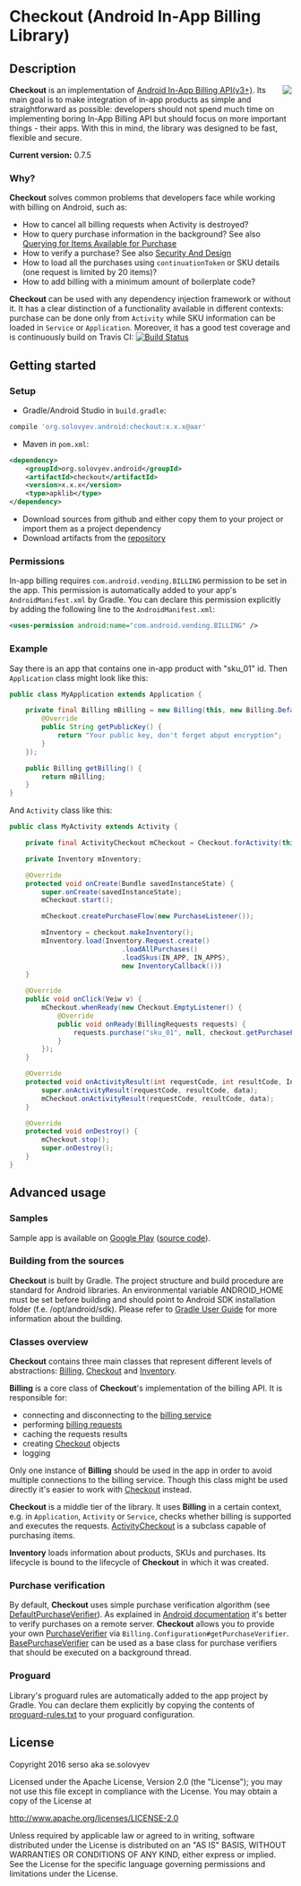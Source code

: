 # Checkout (Android In-App Billing Library)

## Description

<img src="https://github.com/serso/android-checkout/blob/master/app/misc/res/logo256x256.png" align="right" />

**Checkout** is an implementation of [Android In-App Billing API(v3+)](http://developer.android.com/google/play/billing/api.html).
Its main goal is to make integration of in-app products as simple and
straightforward as possible: developers should not spend much time on
implementing boring In-App Billing API but should focus on more important
things - their apps. With this in mind, the library was designed to be
fast, flexible and secure.

**Current version:** 0.7.5

### Why?

**Checkout** solves common problems that developers face while working 
with billing on Android, such as:
- How to cancel all billing requests when Activity is destroyed?
- How to query purchase information in the background?
  See also [Querying for Items Available for Purchase](http://developer.android.com/google/play/billing/billing_integrate.html#QueryDetails)
- How to verify a purchase?
  See also [Security And Design](http://developer.android.com/google/play/billing/billing_best_practices.html)
- How to load all the purchases using ```continuationToken``` or SKU
  details (one request is limited by 20 items)?
- How to add billing with a minimum amount of boilerplate code?

**Checkout** can be used with any dependency injection framework or
without it. It has a clear distinction of a functionality available in
different contexts: purchase can be done only from ```Activity``` while
SKU information can be loaded in ```Service``` or ```Application```. 
Moreover, it has a good test coverage and is continuously build on Travis
CI:  [![Build Status](https://travis-ci.org/serso/android-checkout.svg)](https://travis-ci.org/serso/android-checkout)

## Getting started

### Setup

- Gradle/Android Studio in ```build.gradle```:
```groovy
compile 'org.solovyev.android:checkout:x.x.x@aar'
```
- Maven in ```pom.xml```:
```xml
<dependency>
    <groupId>org.solovyev.android</groupId>
    <artifactId>checkout</artifactId>
    <version>x.x.x</version>
    <type>apklib</type>
</dependency>
```
- Download sources from github and either copy them to your project or import them as a project dependency
- Download artifacts from the [repository](https://oss.sonatype.org/content/repositories/releases/org/solovyev/android/checkout/)

### Permissions

In-app billing requires `com.android.vending.BILLING` permission to be
set in the app. This permission is automatically added to your app's
```AndroidManifest.xml``` by Gradle. You can declare this permission
explicitly by adding the following line to the ```AndroidManifest.xml```:  
```xml
<uses-permission android:name="com.android.vending.BILLING" />
```

### Example

Say there is an app that contains one in-app product with "sku_01" id.
Then ```Application``` class might look like this:
```java
public class MyApplication extends Application {

    private final Billing mBilling = new Billing(this, new Billing.DefaultConfiguration() {
        @Override
        public String getPublicKey() {
            return "Your public key, don't forget abput encryption";
        }
    });

    public Billing getBilling() {
        return mBilling;
    }
}
```
And ```Activity``` class like this:
```java
public class MyActivity extends Activity {

    private final ActivityCheckout mCheckout = Checkout.forActivity(this, MyApplication.get().getBilling());

    private Inventory mInventory;

    @Override
    protected void onCreate(Bundle savedInstanceState) {
        super.onCreate(savedInstanceState);
        mCheckout.start();

        mCheckout.createPurchaseFlow(new PurchaseListener());

        mInventory = checkout.makeInventory();
        mInventory.load(Inventory.Request.create()
                            .loadAllPurchases()
                            .loadSkus(IN_APP, IN_APPS),
                            new InventoryCallback()))
    }
    
    @Override
    public void onClick(Veiw v) {
        mCheckout.whenReady(new Checkout.EmptyListener() {
            @Override
            public void onReady(BillingRequests requests) {
                requests.purchase("sku_01", null, checkout.getPurchaseFlow());
            }
        });
    }

    @Override
    protected void onActivityResult(int requestCode, int resultCode, Intent data) {
        super.onActivityResult(requestCode, resultCode, data);
        mCheckout.onActivityResult(requestCode, resultCode, data);
    }

    @Override
    protected void onDestroy() {
        mCheckout.stop();
        super.onDestroy();
    }
}
``` 

## Advanced usage

### Samples

Sample app is available on [Google Play](https://play.google.com/store/apps/details?id=org.solovyev.android.checkout.app) ([source code](https://github.com/serso/android-checkout/tree/master/app)).

### Building from the sources

**Checkout** is built by Gradle. The project structure and build procedure
are standard for Android libraries. An environmental variable ANDROID_HOME
must be set before building and should point to Android SDK installation
folder (f.e. /opt/android/sdk).
Please refer to [Gradle User Guide](http://tools.android.com/tech-docs/new-build-system/user-guide) for more information about the building.

### Classes overview

**Checkout** contains three main classes that represent different levels
of abstractions: [Billing](https://github.com/serso/android-checkout/blob/master/lib/src/main/java/org/solovyev/android/checkout/Billing.java), [Checkout](https://github.com/serso/android-checkout/blob/master/lib/src/main/java/org/solovyev/android/checkout/Checkout.java) and [Inventory](https://github.com/serso/android-checkout/blob/master/lib/src/main/java/org/solovyev/android/checkout/Inventory.java).

**Billing** is a core class of **Checkout**'s implementation of the
billing API. It is responsible for:
- connecting and disconnecting to the [billing service](https://github.com/serso/android-checkout/blob/master/lib/src/main/aidl/com/android/vending/billing/IInAppBillingService.aidl)
- performing [billing requests](https://github.com/serso/android-checkout/blob/master/lib/src/main/java/org/solovyev/android/checkout/BillingRequests.java)
- caching the requests results
- creating [Checkout](https://github.com/serso/android-checkout/blob/master/lib/src/main/java/org/solovyev/android/checkout/Checkout.java) objects
- logging

Only one instance of **Billing** should be used in the app in order to
avoid multiple connections to the billing service. Though this class
might be used directly it's easier to work with [Checkout](https://github.com/serso/android-checkout/blob/master/lib/src/main/java/org/solovyev/android/checkout/Checkout.java)
instead.

**Checkout** is a middle tier of the library. It uses **Billing** in a
certain context, e.g. in ```Application```, ```Activity``` or ```Service```,
checks whether billing is supported and executes the requests. [ActivityCheckout](https://github.com/serso/android-checkout/blob/master/lib/src/main/java/org/solovyev/android/checkout/ActivityCheckout.java)
is a subclass capable of purchasing items.

**Inventory** loads information about products, SKUs and purchases. Its
lifecycle is bound to the lifecycle of **Checkout** in which it was created.

### Purchase verification

By default, **Checkout** uses simple purchase verification algorithm (see
[DefaultPurchaseVerifier](https://github.com/serso/android-checkout/blob/master/lib/src/main/java/org/solovyev/android/checkout/DefaultPurchaseVerifier.java)). As explained in [Android documentation](http://developer.android.com/google/play/billing/billing_best_practices.html#sign)
it's better to verify purchases on a remote server. **Checkout** allows
you to provide your own [PurchaseVerifier](https://github.com/serso/android-checkout/blob/master/lib/src/main/java/org/solovyev/android/checkout/PurchaseVerifier.java) via ```Billing.Configuration#getPurchaseVerifier```.
[BasePurchaseVerifier](https://github.com/serso/android-checkout/blob/master/lib/src/main/java/org/solovyev/android/checkout/BasePurchaseVerifier.java)  can be used as a base class for purchase verifiers that
should be executed on a background thread.

### Proguard

Library's proguard rules are automatically added to the app project by
Gradle. You can declare them explicitly by copying the contents of [proguard-rules.txt](https://github.com/serso/android-checkout/blob/master/lib/proguard-rules.txt)
to your proguard configuration.

## License

Copyright 2016 serso aka se.solovyev

Licensed under the Apache License, Version 2.0 (the "License");
you may not use this file except in compliance with the License.
You may obtain a copy of the License at

http://www.apache.org/licenses/LICENSE-2.0

Unless required by applicable law or agreed to in writing, software
distributed under the License is distributed on an "AS IS" BASIS,
WITHOUT WARRANTIES OR CONDITIONS OF ANY KIND, either express or implied.
See the License for the specific language governing permissions and
limitations under the License.
